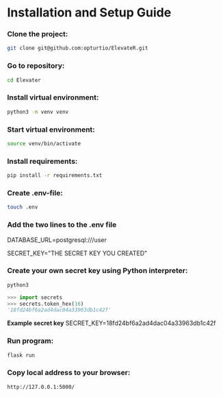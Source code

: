 # Installation and Setup Guide

### Clone the project:
```bash
git clone git@github.com:opturtio/ElevateR.git
```

### Go to repository:
```bash
cd Elevater
```

### Install virtual environment:
```bash
python3 -m venv venv
```

### Start virtual environment:
```bash
source venv/bin/activate
```

### Install requirements:
```bash
pip install -r requirements.txt
```

### Create .env-file:
```bash
touch .env
```

### Add the two lines to the .env file
DATABASE_URL=postgresql:///user

SECRET_KEY="THE SECRET KEY YOU CREATED"

### Create your own secret key using Python interpreter:
```bash
python3
```
```python
>>> import secrets
>>> secrets.token_hex(16)
'18fd24bf6a2ad4dac04a33963db1c42f'
```

**Example secret key**
SECRET_KEY=18fd24bf6a2ad4dac04a33963db1c42f

### Run program:
```bash
flask run
```

### Copy local address to your browser:
```bash
http://127.0.0.1:5000/
```